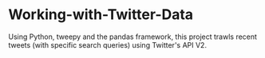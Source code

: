 # Working-with-Twitter-Data
 Using Python, tweepy and the pandas framework, this project trawls recent tweets (with specific search queries) using Twitter's API V2.  
